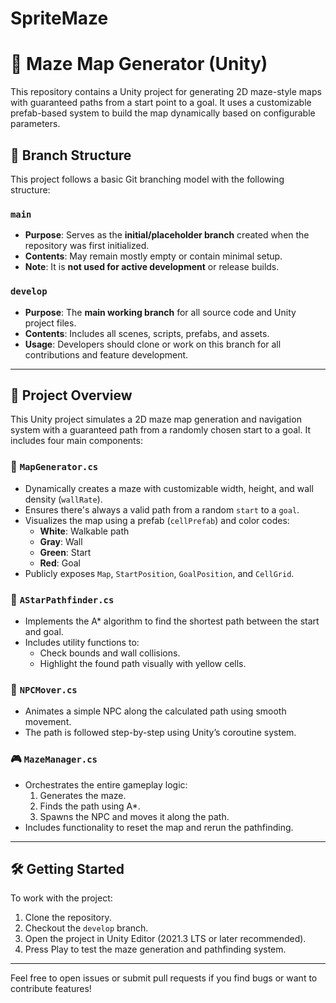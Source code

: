 # SpriteMaze

# 🧩 Maze Map Generator (Unity)

This repository contains a Unity project for generating 2D maze-style maps with guaranteed paths from a start point to a goal. It uses a customizable prefab-based system to build the map dynamically based on configurable parameters.

## 🌿 Branch Structure

This project follows a basic Git branching model with the following structure:

### `main`  
- **Purpose**: Serves as the **initial/placeholder branch** created when the repository was first initialized.
- **Contents**: May remain mostly empty or contain minimal setup.
- **Note**: It is **not used for active development** or release builds.

### `develop`  
- **Purpose**: The **main working branch** for all source code and Unity project files.
- **Contents**: Includes all scenes, scripts, prefabs, and assets.
- **Usage**: Developers should clone or work on this branch for all contributions and feature development.

---

## 📁 Project Overview

This Unity project simulates a 2D maze map generation and navigation system with a guaranteed path from a randomly chosen start to a goal. It includes four main components:

### 🔧 `MapGenerator.cs`
- Dynamically creates a maze with customizable width, height, and wall density (`wallRate`).
- Ensures there's always a valid path from a random `start` to a `goal`.
- Visualizes the map using a prefab (`cellPrefab`) and color codes:
  - **White**: Walkable path
  - **Gray**: Wall
  - **Green**: Start
  - **Red**: Goal
- Publicly exposes `Map`, `StartPosition`, `GoalPosition`, and `CellGrid`.

### 🧠 `AStarPathfinder.cs`
- Implements the A* algorithm to find the shortest path between the start and goal.
- Includes utility functions to:
  - Check bounds and wall collisions.
  - Highlight the found path visually with yellow cells.

### 🚶 `NPCMover.cs`
- Animates a simple NPC along the calculated path using smooth movement.
- The path is followed step-by-step using Unity’s coroutine system.

### 🎮 `MazeManager.cs`
- Orchestrates the entire gameplay logic:
  1. Generates the maze.
  2. Finds the path using A*.
  3. Spawns the NPC and moves it along the path.
- Includes functionality to reset the map and rerun the pathfinding.

---

## 🛠️ Getting Started

To work with the project:
1. Clone the repository.
2. Checkout the `develop` branch.
3. Open the project in Unity Editor (2021.3 LTS or later recommended).
4. Press Play to test the maze generation and pathfinding system.

---

Feel free to open issues or submit pull requests if you find bugs or want to contribute features!

